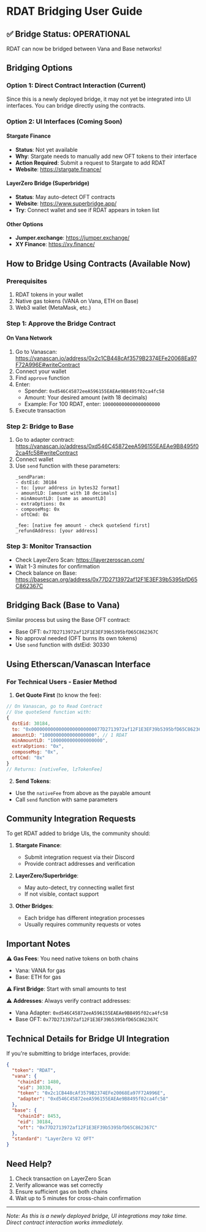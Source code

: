 # RDAT Bridging User Guide

## ✅ Bridge Status: OPERATIONAL

RDAT can now be bridged between Vana and Base networks!

## Bridging Options

### Option 1: Direct Contract Interaction (Current)
Since this is a newly deployed bridge, it may not yet be integrated into UI interfaces. You can bridge directly using the contracts.

### Option 2: UI Interfaces (Coming Soon)

#### Stargate Finance
- **Status**: Not yet available
- **Why**: Stargate needs to manually add new OFT tokens to their interface
- **Action Required**: Submit a request to Stargate to add RDAT
- **Website**: https://stargate.finance/

#### LayerZero Bridge (Superbridge)
- **Status**: May auto-detect OFT contracts
- **Website**: https://www.superbridge.app/
- **Try**: Connect wallet and see if RDAT appears in token list

#### Other Options
- **Jumper.exchange**: https://jumper.exchange/
- **XY Finance**: https://xy.finance/

## How to Bridge Using Contracts (Available Now)

### Prerequisites
1. RDAT tokens in your wallet
2. Native gas tokens (VANA on Vana, ETH on Base)
3. Web3 wallet (MetaMask, etc.)

### Step 1: Approve the Bridge Contract

#### On Vana Network
1. Go to Vanascan: https://vanascan.io/address/0x2c1CB448cAf3579B2374EFe20068Ea97F72A996E#writeContract
2. Connect your wallet
3. Find `approve` function
4. Enter:
   - Spender: `0xd546C45872eeA596155EAEAe9B8495f02ca4fc58`
   - Amount: Your desired amount (with 18 decimals)
   - Example: For 100 RDAT, enter: `100000000000000000000`
5. Execute transaction

### Step 2: Bridge to Base

1. Go to adapter contract: https://vanascan.io/address/0xd546C45872eeA596155EAEAe9B8495f02ca4fc58#writeContract
2. Connect wallet
3. Use `send` function with these parameters:
   ```
   _sendParam:
   - dstEid: 30184
   - to: [your address in bytes32 format]
   - amountLD: [amount with 18 decimals]
   - minAmountLD: [same as amountLD]
   - extraOptions: 0x
   - composeMsg: 0x
   - oftCmd: 0x

   _fee: [native fee amount - check quoteSend first]
   _refundAddress: [your address]
   ```

### Step 3: Monitor Transaction
- Check LayerZero Scan: https://layerzeroscan.com/
- Wait 1-3 minutes for confirmation
- Check balance on Base: https://basescan.org/address/0x77D2713972af12F1E3EF39b5395bfD65C862367C

## Bridging Back (Base to Vana)

Similar process but using the Base OFT contract:
- Base OFT: `0x77D2713972af12F1E3EF39b5395bfD65C862367C`
- No approval needed (OFT burns its own tokens)
- Use `send` function with dstEid: 30330

## Using Etherscan/Vanascan Interface

### For Technical Users - Easier Method

1. **Get Quote First** (to know the fee):
```javascript
// On Vanascan, go to Read Contract
// Use quoteSend function with:
{
  dstEid: 30184,
  to: "0x00000000000000000000000077D2713972af12F1E3EF39b5395bfD65C862367C",
  amountLD: "1000000000000000000", // 1 RDAT
  minAmountLD: "1000000000000000000",
  extraOptions: "0x",
  composeMsg: "0x",
  oftCmd: "0x"
}
// Returns: [nativeFee, lzTokenFee]
```

2. **Send Tokens**:
- Use the `nativeFee` from above as the payable amount
- Call `send` function with same parameters

## Community Integration Requests

To get RDAT added to bridge UIs, the community should:

1. **Stargate Finance**:
   - Submit integration request via their Discord
   - Provide contract addresses and verification

2. **LayerZero/Superbridge**:
   - May auto-detect, try connecting wallet first
   - If not visible, contact support

3. **Other Bridges**:
   - Each bridge has different integration processes
   - Usually requires community requests or votes

## Important Notes

⚠️ **Gas Fees**: You need native tokens on both chains
- Vana: VANA for gas
- Base: ETH for gas

⚠️ **First Bridge**: Start with small amounts to test

⚠️ **Addresses**: Always verify contract addresses:
- Vana Adapter: `0xd546C45872eeA596155EAEAe9B8495f02ca4fc58`
- Base OFT: `0x77D2713972af12F1E3EF39b5395bfD65C862367C`

## Technical Details for Bridge UI Integration

If you're submitting to bridge interfaces, provide:

```json
{
  "token": "RDAT",
  "vana": {
    "chainId": 1480,
    "eid": 30330,
    "token": "0x2c1CB448cAf3579B2374EFe20068Ea97F72A996E",
    "adapter": "0xd546C45872eeA596155EAEAe9B8495f02ca4fc58"
  },
  "base": {
    "chainId": 8453,
    "eid": 30184,
    "oft": "0x77D2713972af12F1E3EF39b5395bfD65C862367C"
  },
  "standard": "LayerZero V2 OFT"
}
```

## Need Help?

1. Check transaction on LayerZero Scan
2. Verify allowance was set correctly
3. Ensure sufficient gas on both chains
4. Wait up to 5 minutes for cross-chain confirmation

---

*Note: As this is a newly deployed bridge, UI integrations may take time. Direct contract interaction works immediately.*